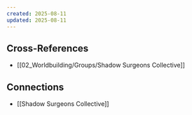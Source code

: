 ```yaml
---
created: 2025-08-11
updated: 2025-08-11
---
```




## Cross-References

- [[02_Worldbuilding/Groups/Shadow Surgeons Collective]]


## Connections

- [[Shadow Surgeons Collective]]
